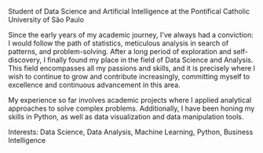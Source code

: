 Student of Data Science and Artificial Intelligence at the Pontifical Catholic University of São Paulo

Since the early years of my academic journey, I've always had a conviction: I would follow the path of statistics, meticulous analysis in search of patterns, and problem-solving. After a long period of exploration and self-discovery, I finally found my place in the field of Data Science and Analysis. This field encompasses all my passions and skills, and it is precisely where I wish to continue to grow and contribute increasingly, committing myself to excellence and continuous advancement in this area.

My experience so far involves academic projects where I applied analytical approaches to solve complex problems. Additionally, I have been honing my skills in Python, as well as data visualization and data manipulation tools.

Interests: Data Science, Data Analysis, Machine Learning, Python, Business Intelligence
